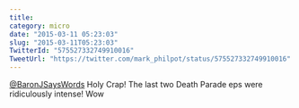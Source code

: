 ```yaml
---
title: 
category: micro
date: "2015-03-11 05:23:03"
slug: "2015-03-11T05:23:03"
TwitterId: "575527332749910016"
TweetUrl: "https://twitter.com/mark_philpot/status/575527332749910016"
---
```


[@BaronJSaysWords](https://twitter.com/BaronJSaysWords) Holy Crap! The last two
Death Parade eps were ridiculously intense! Wow
